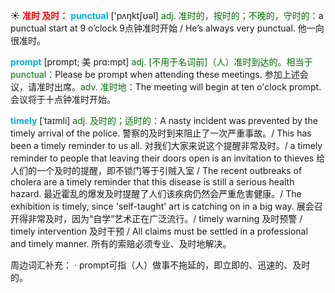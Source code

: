 ☀ <font color="red">**准时 及时：**</font>
<font color="sky blue">**punctual**</font> ['pʌŋktʃʊəl] 
<font color="rgb(227, 108, 9)">adj. 准时的，按时的；不晚的，守时的：</font>a punctual start at 9 o’clock 9点钟准时开始 / He’s always very punctual. 他一向很准时。
           
<font color="sky blue">**prompt**</font> [prɒmpt; 美 prɑ:mpt]
<font color="rgb(227, 108, 9)">adj. [不用于名词前]（人）准时到达的。相当于punctual：</font>Please be prompt when attending these meetings. 参加上述会议，请准时出席。<font color="rgb(227, 108, 9)">adv. 准时地：</font>The meeting will begin at ten o'clock prompt. 会议将于十点钟准时开始。
           
<font color="sky blue">**timely**</font> [ˈtaɪmli]
<font color="rgb(227, 108, 9)">adj. 及时的；适时的：</font>A nasty incident was prevented by the timely arrival of the police. 警察的及时到来阻止了一次严重事故。/ This has been a timely reminder to us all. 对我们大家来说这个提醒非常及时。/ a timely reminder to people that leaving their doors open is an invitation to thieves 给人们的一个及时的提醒，即不锁门等于引贼入室 / The recent outbreaks of cholera are a timely reminder that this disease is still a serious health hazard. 最近霍乱的爆发及时提醒了人们该疾病仍然会严重危害健康。/ The exhibition is timely, since 'self-taught' art is catching on in a big way. 展会召开得非常及时，因为“自学”艺术正在广泛流行。/ timely warning 及时预警 / timely intervention 及时干预 / All claims must be settled in a professional and timely manner. 所有的索赔必须专业、及时地解决。

周边词汇补充：
· prompt可指（人）做事不拖延的，即立即的、迅速的、及时的。


